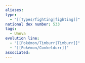 ```yaml
---
aliases: 
type:
  - "[[Types/fighting|fighting]]"
national dex number: 533
tags:
  - Unova
evolution line:
  - "[[Pokémon/Timburr|Timburr]]"
  - "[[Pokémon/Conkeldurr]]"
associated: 
---
```

